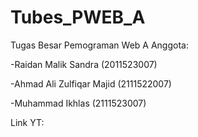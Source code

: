 # Tubes_PWEB_A
Tugas Besar Pemograman Web A
Anggota: 

-Raidan Malik Sandra (2011523007)

-Ahmad Ali Zulfiqar Majid (2111522007)

-Muhammad Ikhlas (2111523007)

Link YT:

